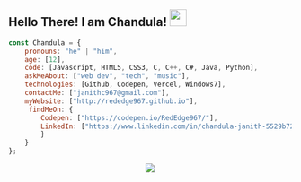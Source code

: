 ## Hello There! I am Chandula! <img src="https://raw.githubusercontent.com/MartinHeinz/MartinHeinz/master/wave.gif" height="30" width="30">

```javascript
const Chandula = {
    pronouns: "he" | "him",
    age: [12],
    code: [Javascript, HTML5, CSS3, C, C++, C#, Java, Python],
    askMeAbout: ["web dev", "tech", "music"],
    technologies: [Github, Codepen, Vercel, Windows7],
    contactMe: ["janithc967@gmail.com"],
    myWebsite: ["http://rededge967.github.io"],
     findMeOn: {
        Codepen: ["https://codepen.io/RedEdge967/"],
        LinkedIn: ["https://www.linkedin.com/in/chandula-janith-5529b7223/"]
        }        
    }
};
```

<p align="center">
  <img src="https://komarev.com/ghpvc/?username=RedEdge967&color=dc143c" align="center"/>
</p>
